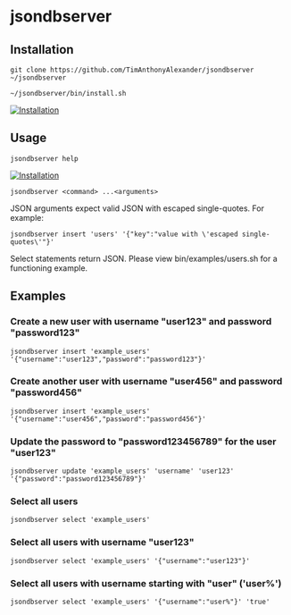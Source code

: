 # jsondbserver

## Installation

```git clone https://github.com/TimAnthonyAlexander/jsondbserver ~/jsondbserver```

```~/jsondbserver/bin/install.sh```

[![Installation](https://i.ibb.co/YchmJ7M/Screenshot-2022-11-07-at-3-23-06-PM.png)]()

## Usage

```jsondbserver help```

[![Installation](https://i.ibb.co/n3NGRy4/Screenshot-2022-11-07-at-3-26-17-PM.png)]()

```jsondbserver <command> ...<arguments>```


JSON arguments expect valid JSON with escaped single-quotes. For example:

```jsondbserver insert 'users' '{"key":"value with \'escaped single-quotes\'"}'```


Select statements return JSON. 
Please view bin/examples/users.sh for a functioning example.

## Examples

### Create a new user with username "user123" and password "password123"
```jsondbserver insert 'example_users' '{"username":"user123","password":"password123"}'```

### Create another user with username "user456" and password "password456"
```jsondbserver insert 'example_users' '{"username":"user456","password":"password456"}'```

### Update the password to "password123456789" for the user "user123"
```jsondbserver update 'example_users' 'username' 'user123' '{"password":"password123456789"}'```

### Select all users
```jsondbserver select 'example_users'```

### Select all users with username "user123"
```jsondbserver select 'example_users' '{"username":"user123"}'```

### Select all users with username starting with "user" ('user%')
```jsondbserver select 'example_users' '{"username":"user%"}' 'true'```

